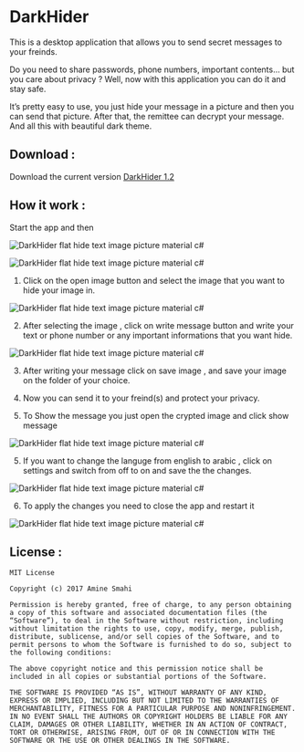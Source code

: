 # DarkHider
This is a desktop application that allows you to send secret messages to your freinds.

 Do you need to share passwords, phone numbers, important contents… but you care about privacy ? Well, now with this application you can do it and stay safe. 
 
It’s pretty easy to use, you just hide your message in a picture and then you can send that picture. After that, the remittee can decrypt your message. And all this with beautiful dark theme.

## Download :


Download the current version <a href="https://github.com/Amine-Smahi/DarkHider/raw/master/DarkHiderInstaller.zip">DarkHider 1.2</a>


## How it work :
Start the app and then

![DarkHider flat hide text image picture material c#](https://cloud.githubusercontent.com/assets/24621701/25895591/756d5946-3578-11e7-8079-09bf268784c6.png)

![DarkHider flat hide text image picture material c#](https://cloud.githubusercontent.com/assets/24621701/25895592/75957cc8-3578-11e7-95f6-f7523de8d5c2.png)

1) Click on the open image button and select the image that you want to hide your image in.

![DarkHider flat hide text image picture material c#](https://cloud.githubusercontent.com/assets/24621701/25895594/75c19d30-3578-11e7-8a90-3b9b1ca5d80c.png)

2) After selecting the image , click on write message button and write your text or phone number or any important informations that you want hide.

![DarkHider flat hide text image picture material c#](https://cloud.githubusercontent.com/assets/24621701/25895595/761bae88-3578-11e7-8daa-9af388fff6b8.png)

3) After writing your message click on save image , and save your image on the folder of your choice.


4) Now you can send it to your freind(s) and protect your privacy.

5) To Show the message you just open the crypted image and click show message

![DarkHider flat hide text image picture material c#](https://cloud.githubusercontent.com/assets/24621701/25895596/76513d0a-3578-11e7-9eb3-034d41a58cda.png)

5) If you want to change the languge from english to arabic , click on settings and switch from off to on and save the the changes.

![DarkHider flat hide text image picture material c#](https://cloud.githubusercontent.com/assets/24621701/25895598/76aeed4c-3578-11e7-9941-857fd1da24bd.png)

6) To apply the changes you need to close the app and restart it

![DarkHider flat hide text image picture material c#](https://cloud.githubusercontent.com/assets/24621701/25895599/76d96f4a-3578-11e7-8d6d-f2e91e3cd538.png)

## License :


`MIT License`

`Copyright (c) 2017 Amine Smahi`

`Permission is hereby granted, free of charge, to any person obtaining a copy of this software and associated documentation files (the “Software”), to deal in the Software without restriction, including without limitation the rights to use, copy, modify, merge, publish, distribute, sublicense, and/or sell copies of the Software, and to permit persons to whom the Software is furnished to do so, subject to the following conditions:`

`The above copyright notice and this permission notice shall be included in all copies or substantial portions of the Software.`

`THE SOFTWARE IS PROVIDED “AS IS”, WITHOUT WARRANTY OF ANY KIND, EXPRESS OR IMPLIED, INCLUDING BUT NOT LIMITED TO THE WARRANTIES OF MERCHANTABILITY, FITNESS FOR A PARTICULAR PURPOSE AND NONINFRINGEMENT. IN NO EVENT SHALL THE AUTHORS OR COPYRIGHT HOLDERS BE LIABLE FOR ANY CLAIM, DAMAGES OR OTHER LIABILITY, WHETHER IN AN ACTION OF CONTRACT, TORT OR OTHERWISE, ARISING FROM, OUT OF OR IN CONNECTION WITH THE SOFTWARE OR THE USE OR OTHER DEALINGS IN THE SOFTWARE.`
